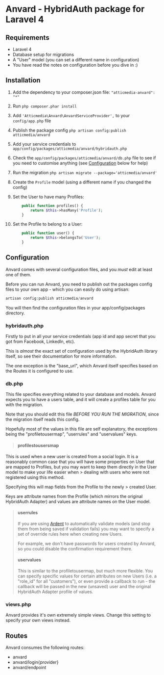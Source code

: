 Anvard - HybridAuth package for Laravel 4
=========================================

## Requirements

* Laravel 4
* Database setup for migrations
* A "User" model (you can set a different name in configuration)
* You have read the notes on configuration before you dive in :)


## Installation

1. Add the dependency to your composer.json file: `"atticmedia-anvard": "*"`
2. Run `php composer.phar install`
3. Add `'Atticmedia\Anvard\AnvardServiceProvider',` to your `config/app.php` file
3. Publish the package config `php artisan config:publish atticmedia/anvard`
4. Add your service credentials to `app/config/packages/atticmedia/anvard/hybridauth.php`
5. Check the `app/config/packages/atticmedia/anvard/db.php` file to see if you need to customise anything (see [Configuration](#configuration) below for help)
6. Run the migration `php artisan migrate --package='atticmedia/anvard'`
7. Create the `Profile` model (using a different name if you changed the config)
8. Set the User to have many Profiles:

    ```php
        public function profiles() {
            return $this->hasMany('Profile');
        }
    ```

9. Set the Profile to belong to a User:

    ```php
        public function user() {
            return $this->belongsTo('User');
        }
    ```

## Configuration

Anvard comes with several configuration files, and you *must* edit at least one of them.

Before you can run Anvard, you need to publish out the packages config files to your own app - which you can easily do using artisan:

```php
artisan config:publish atticmedia/anvard
```

You will then find the configuration files in your app/config/packages directory.


### hybridauth.php

Firstly to put in all your service credentials (app id and app secret that you got from Facebook, LinkedIn, etc).

This is _almost_ the exact set of configuration used by the HybridAuth library itself, so see their documentation for more information.

The one exception is the "base_url", which Anvard itself specifies based on the Routes it is configured to use.

### db.php

This file specifies everything related to your database and models.  Anvard expects you to have a users table, and it will create a profiles table for you with the migration.

Note that you should edit this file *BEFORE YOU RUN THE MIGRATION*, since the migration itself reads this config.

Hopefully most of the values in this file are self explanatory, the exceptions being the "profiletousermap", "userrules" and "uservalues" keys.

> #### profilestousersmap
> 
This is used when a new user is created from a social login.  It is a reasonably common case that you will have some properties on User that are mapped to Profiles, but you may want to keep them directly in the User model to make your life easier when > dealing with users who were not registered using this method.
> 
Specifying this will map fields from the Profile to the newly > created User.
> 
Keys are attribute names from the Profile (which mirrors the original HybridAuth Adapter) and values are attribute names on the User model.
> 
> #### userrules
> 
> If you are using [Ardent](https://github.com/laravelbook/ardent) to automatically validate models (and stop them from being saved if validation fails) you may want to specify a set of override rules here when creating new Users.
> 
> For example, we don't have passwords for users created by Anvard, so you could disable the confirmation requirement there.
> 
> #### uservalues
> 
> This is similar to the profiletousermap, but much more flexible.  You can specify specific values for certain attributes on new Users (i.e. a "role_id" for all "customers"), or even provide a callback to run - the callback will be passed in the new (unsaved) user and the original HybridAuth Adapter profile of values.

### views.php

Anvard provides it's own extremely simple views.  Change this setting to specify your own views instead.

## Routes

Anvard consumes the following routes:

* anvard
* anvard/login{provider}
* anvard/endpoint
